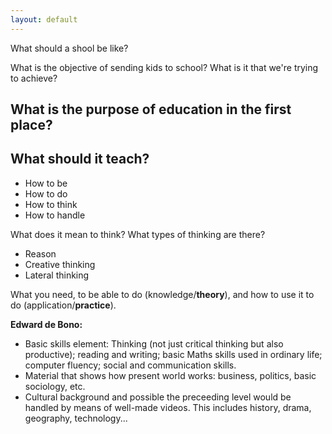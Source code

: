 ```yaml
---
layout: default
---
```


What should a shool be like?

What is the objective of sending kids to school? What is it that we're trying to achieve?

What is the purpose of education in the first place? 
---
## What should it teach?

* How to be
* How to do
* How to think
* How to handle

What does it mean to think? What types of thinking are there?

* Reason
* Creative thinking
* Lateral thinking


What you need, to be able to do (knowledge/__theory__), and how to use it to do (application/__practice__).

__Edward de Bono:__
* Basic skills element: Thinking (not just critical thinking but also productive); reading and writing; basic Maths skills used in ordinary life; computer fluency; social and communication skills.
* Material that shows how present world works: business, politics, basic sociology, etc.
* Cultural background and possible the preceeding level would be handled by means of well-made videos. This includes history, drama, geography, technology...
